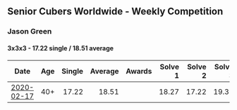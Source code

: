 ## Senior Cubers Worldwide - Weekly Competition
### Jason Green

#### 3x3x3 - 17.22 single / 18.51 average

| Date | Age | Single | Average | Awards | Solve 1 | Solve 2 | Solve 3 | Solve 4 | Solve 5 | Video |
| :--: | :--: | --: | --: | :--: | --: | --: | --: | --: | --: | :-- |
| [2020-02-17](../3x3x3/2020-02-17.md) | 40+ | 17.22 | 18.51 |  | 18.27 | 17.22 | 19.36 | 17.90 | 19.64 | [Link](https://www.facebook.com/events/616423959107229/permalink/621424961940462/) |


<!-- Global site tag (gtag.js) - Google Analytics -->
<script async src="https://www.googletagmanager.com/gtag/js?id=UA-86348435-3">
<script>window.dataLayer = window.dataLayer || []; function gtag() {dataLayer.push(arguments);} gtag('js', new Date()); gtag('config', 'UA-86348435-3');</script>
